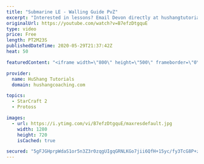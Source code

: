 ```yaml
---
title: "Submarine LE - Walling Guide PvZ"
excerpt: "Interested in lessons? Email Devon directly at hushangtutorials@outlook.com ------------------------------------------------------------------------------------------------------- Want to support HuShang Tutorials directly? Patreon is a website where you can contribute a monthly donation that will help"
originalUrl: https://youtube.com/watch?v=B7efzDtgquE
type: video
price: Free
length: PT2M23S
publishedDateTime: 2020-05-29T21:37:42Z
heat: 50

featuredContent: "<iframe width=\"800\" height=\"500\" frameborder=\"0\" src=\"https://www.youtube.com/embed/B7efzDtgquE\" allow=\"accelerometer; autoplay; encrypted-media; gyroscope; picture-in-picture\" allowfullscreen></iframe>"

provider:
  name: HuShang Tutorials
  domain: hushangcoaching.com

topics:
  - StarCraft 2
  - Protoss

images:
  - url: https://i.ytimg.com/vi/B7efzDtgquE/maxresdefault.jpg
    width: 1280
    height: 720
    isCached: true

secured: "5gFJGHprpWdaS1or5n3Z3r0zqgUIgqGRNLKGo7jii6QfH+15yc/fy3TcG8P+zFBWffNAS8ZGzWff01PW9vEZ1+Erh4KnncNo4sqvAePye4EVVkcXsuZMRSYYgEsqHNOfSX26PV1A6x72EaZAv6u0cvmBCNeenPrPpb6YyEAx5XF1kezLYOjnUkHbs8Qcpa+8wwn7dBqqgOQBnL5GYiillzcli3wTMZVWGuN0eTRs96nzK8qf0v4dIj6afNiFF14ZO5yXlJedhjgX+KpXdFaqj3LeiCWWSqHTLkzULFXvS/QCSqq88ojXImTzMjGBOq4yUG+6uSULCxxk+qWWEiGhemI8h75727j0Eu1GiFny4h2jhkftiSOrcW9kjiEeazZnbXm+itxiAyAQgz7gJT2uwqLhxxf1hBABJuUmB7VSUlM=;6UJkYiRAxF8A1aVpF82flg=="
---
```


